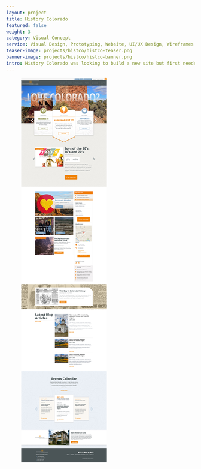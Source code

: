 ```yaml
---
layout: project
title: History Colorado
featured: false
weight: 3
category: Visual Concept
service: Visual Design, Prototyping, Website, UI/UX Design, Wireframes
teaser-image: projects/histco/histco-teaser.png
banner-image: projects/histco/histco-banner.png
intro: History Colorado was looking to build a new site but first needed buy-in and funding. While at NEWMEDIA we created a click through responsive prototype that helped give them the ability to acquire funds from donors and buy-in from management.
---
```

<!-- History Colorado came to us to completely re-architect their site. It was going to be an extensive overhaul. It needed to be functional for users highlighting all of the museums in the network as well as provide researchers the access they required. A complete HTML wire-frame prototype was created for a first phase.

Design was not heavily considered during our time working with History Colorado. We created an initial design concept to give some idea of what may happen in the design phase. Below is a design direction that was not chosen. -->

<div class="row">

  <figure>
    <img src="/assets/img/projects/histco/histco.jpg" alt="">
  </figure>

</div>


